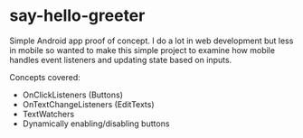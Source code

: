 # say-hello-greeter

Simple Android app proof of concept. I do a lot in web development but less in mobile so wanted to make this simple project to examine how mobile handles event listeners and updating state based on inputs.

Concepts covered:

- OnClickListeners (Buttons)
- OnTextChangeListeners (EditTexts)
- TextWatchers
- Dynamically enabling/disabling buttons
